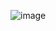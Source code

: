 ![image](https://user-images.githubusercontent.com/79677951/220095994-cf5df13f-2f8f-4496-9f77-2fafa7e7b760.png)
